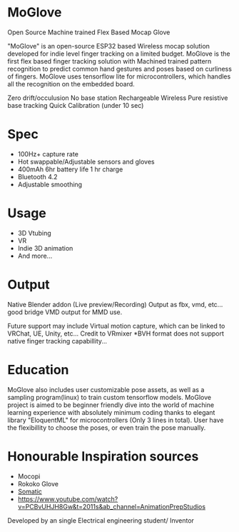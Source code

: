 # MoGlove
Open Source Machine trained Flex Based Mocap Glove

"MoGlove" is an open-source ESP32 based Wireless mocap solution developed for indie level finger tracking on a limited budget.
MoGlove is the first flex based finger tracking solution with Machined trained pattern recognition to predict common hand gestures and poses based on curliness of fingers. 
MoGlove uses tensorflow lite for microcontrollers, which handles all the recognition on the embedded board.


Zero drift/occulusion
No base station
Rechargeable
Wireless
Pure resistive base tracking
Quick Calibration (under 10 sec)


# Spec
- 100Hz+ capture rate
- Hot swappable/Adjustable sensors and gloves
- 400mAh 6hr battery life 1 hr charge
- Bluetooth 4.2
- Adjustable smoothing

# Usage
- 3D Vtubing
- VR
- Indie 3D animation
- And more...

# Output
Native Blender addon (Live preview/Recording) Output as fbx, vmd, etc... good bridge
VMD output for MMD use.

Future support may include Virtual motion capture, which can be linked to VRChat, UE, Unity, etc...
Credit to VRmixer
*BVH format does not support native finger tracking capabillity...

# Education
MoGlove also includes user customizable pose assets, as well as a sampling program(linux) to train custom tensorflow models.
MoGlove project is aimed to be beginner friendly dive into the world of machine learning experience with absolutely minimum coding thanks to elegant library "EloquentML" for microcontrollers (Only 3 lines in total).
User have the flexibillity to choose the poses, or even train the pose manually.


# Honourable Inspiration sources
- Mocopi
- Rokoko Glove
- [Somatic](https://www.youtube.com/watch?v=iTj0lcVSIVU&t=613s&ab_channel=ZackFreedman)
- https://www.youtube.com/watch?v=PCBvUHJH8Gw&t=2011s&ab_channel=AnimationPrepStudios

Developed by an single Electrical engineering student/ Inventor

